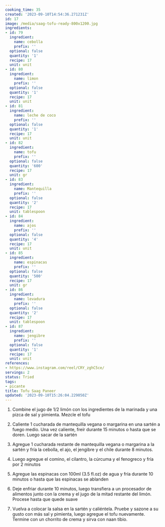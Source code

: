 ```yaml
---
cooking_time: 35
created: '2023-09-10T14:54:36.271231Z'
id: 17
image: /media/saag-tofu-ready-800x1200.jpg
ingredients:
- id: 79
  ingredient:
    name: cebolla
    prefix: ''
  optional: false
  quantity: '1'
  recipe: 17
  unit: unit
- id: 80
  ingredient:
    name: limon
    prefix: ''
  optional: false
  quantity: '1'
  recipe: 17
  unit: unit
- id: 81
  ingredient:
    name: leche de coco
    prefix: ''
  optional: false
  quantity: '1'
  recipe: 17
  unit: unit
- id: 82
  ingredient:
    name: tofu
    prefix: ''
  optional: false
  quantity: '600'
  recipe: 17
  unit: gr
- id: 83
  ingredient:
    name: Mantequilla
    prefix: ''
  optional: false
  quantity: '2'
  recipe: 17
  unit: tablespoon
- id: 84
  ingredient:
    name: ajos
    prefix: ''
  optional: false
  quantity: '4'
  recipe: 17
  unit: unit
- id: 85
  ingredient:
    name: espinacas
    prefix: ''
  optional: false
  quantity: '500'
  recipe: 17
  unit: gr
- id: 86
  ingredient:
    name: levadura
    prefix: ''
  optional: false
  quantity: '2'
  recipe: 17
  unit: tablespoon
- id: 87
  ingredient:
    name: jengibre
    prefix: ''
  optional: false
  quantity: '1'
  recipe: 17
  unit: unit
references:
- https://www.instagram.com/reel/CRY_zghC5ce/
servings: 2
status: Tried
tags:
- picante
title: Tofu Saag Paneer
updated: '2023-09-10T15:26:04.229050Z'
---
```


1. Combine el jugo de 1/2 limón con los ingredientes de la marinada y una pizca de sal y pimienta. Mezcle el tofu

2. Caliente 1 cucharada de mantequilla vegana o margarina en una sartén a fuego medio. Una vez caliente, freír durante 15 minutos o hasta que se doren. Luego sacar de la sartén

3. Agregue 1 cucharada restante de mantequilla vegana o margarina a la sartén y fría la cebolla, el ajo, el jengibre y el chile durante 8 minutos.

4. Luego agregue el comino, el cilantro, la cúrcuma y el fenogreco y fría por 2 minutos

5. Agregue las espinacas con 100ml (3.5 fl.oz) de agua y fría durante 10 minutos o hasta que las espinacas se ablanden

6. Deje enfriar durante 10 minutos, luego transfiera a un procesador de alimentos junto con la crema y el jugo de la mitad restante del limón. Procese hasta que quede suave

7. Vuelva a colocar la salsa en la sartén y caliéntela. Pruebe y sazone a su gusto con más sal y pimienta, luego agregue el tofu nuevamente. Termine con un chorrito de crema y sirva con naan tibio.
